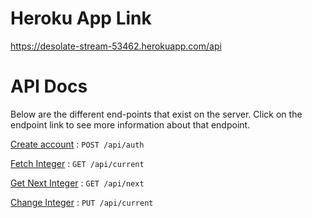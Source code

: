 # Heroku App Link 
https://desolate-stream-53462.herokuapp.com/api

# API Docs
Below are the different end-points that exist on the server. Click on the endpoint link to see more information about that endpoint. 

[Create account](docs/add.md) : `POST /api/auth`

[Fetch Integer](docs/current.md) : `GET /api/current`

[Get Next Integer](docs/next.md) : `GET /api/next`

[Change Integer](docs/reset.md) : `PUT /api/current`
